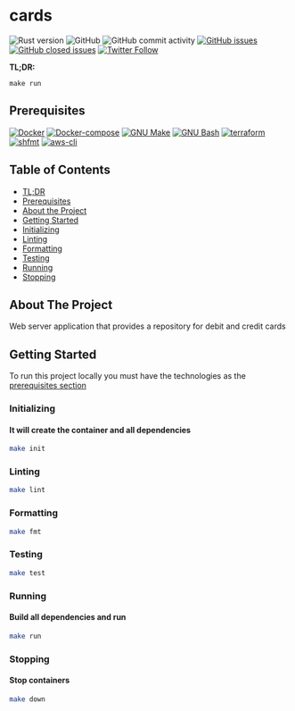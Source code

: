 # cards

![Rust version](https://img.shields.io/badge/Rust-1.47.0-lightgrey)
![GitHub](https://img.shields.io/github/license/r1cm3d/cards)
![GitHub commit activity](https://img.shields.io/github/commit-activity/m/r1cm3d/cards)
[![GitHub issues](https://img.shields.io/github/issues/r1cm3d/cards?color=green)](https://github.com/ricardomedeirosdacostajunior/aws-poc/issues?q=is%3Aopen+is%3Aissue)
[![GitHub closed issues](https://img.shields.io/github/issues-closed/r1cm3d/cards?color=red)](https://github.com/ricardomedeirosdacostajunior/aws-poc/issues?q=is%3Aissue+is%3Aclosed)
[![Twitter Follow](https://img.shields.io/twitter/follow/r1cm3d?style=social)](https://twitter.com/r1cmed)

**TL;DR:**
```console
make run
```

## Prerequisites
[![Docker](https://img.shields.io/badge/Docker-19.03.9-blue)](https://www.docker.com/)
[![Docker-compose](https://img.shields.io/badge/Docker--compose-1.25.5-blue)](https://github.com/docker/compose/releases)
[![GNU Make](https://img.shields.io/badge/GNU%20Make-4.2.1-lightgrey)](https://www.gnu.org/software/make/)
[![GNU Bash](https://img.shields.io/badge/GNU%20Bash-4.2.1-lightgrey)](https://www.gnu.org/software/bash/)
[![terraform](https://img.shields.io/badge/terraform-0.14.6-blueviolet)](https://github.com/hashicorp/terraform)
[![shfmt](https://img.shields.io/badge/shfmt-v3.1.0-lightgrey)](https://github.com/mvdan/sh)
[![aws-cli](https://img.shields.io/badge/aws--cli-2.0.49-yellow)](https://github.com/aws/aws-cli)

## Table of Contents
* [TL;DR](#aws-poc)
* [Prerequisites](#prerequisites)
* [About the Project](#about-the-project)
* [Getting Started](#getting-started)
* [Initializing](#initializing)
* [Linting](#linting)
* [Formatting](#formatting)
* [Testing](#testing)
* [Running](#running)
* [Stopping](#stopping)

## About The Project

Web server application that provides a repository for debit and credit cards

## Getting Started

To run this project locally you must have the technologies as the [prerequisites section](#prerequisites)

### Initializing
#### It will create the container and all dependencies
```sh
make init
```

### Linting
```sh
make lint
```

### Formatting
```sh
make fmt
```

### Testing
```sh
make test
```

### Running
#### Build all dependencies and run
```sh
make run
```

### Stopping
#### Stop containers
```sh
make down
```
